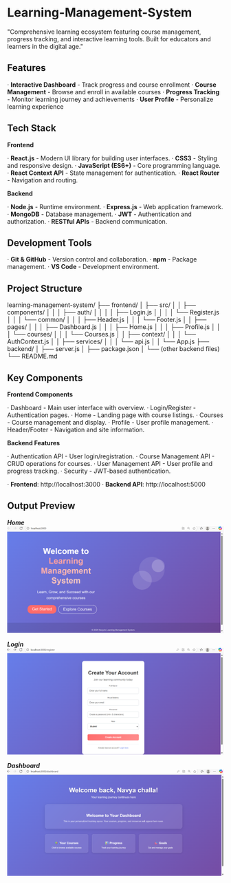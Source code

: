 # Learning-Management-System
"Comprehensive learning ecosystem featuring course management, progress tracking, and interactive learning tools. Built for educators and learners in the digital age."

 ## Features

· **Interactive Dashboard** - Track progress and course enrollment
· **Course Management** - Browse and enroll in available courses
· **Progress Tracking** - Monitor learning journey and achievements
· **User Profile** - Personalize learning experience



## Tech Stack

****Frontend****

· **React.js** - Modern UI library for building user interfaces.
· **CSS3** - Styling and responsive design.
· **JavaScript (ES6+)** - Core programming language.
· **React Context API** - State management for authentication.
· **React Router** - Navigation and routing.

****Backend****

· **Node.js** - Runtime environment.
· **Express.js** - Web application framework.
· **MongoDB** - Database management.
· **JWT** - Authentication and authorization.
· **RESTful APIs** - Backend communication.

## Development Tools

· **Git & GitHub**  - Version control and collaboration.
· **npm** - Package management.
· **VS Code** - Development environment.

## Project Structure

learning-management-system/
├── frontend/
│   ├── src/
│   │   ├── components/
│   │   │   ├── auth/
│   │   │   │   ├── Login.js
│   │   │   │   └── Register.js
│   │   │   └── common/
│   │   │       ├── Header.js
│   │   │       └── Footer.js
│   │   ├── pages/
│   │   │   ├── Dashboard.js
│   │   │   ├── Home.js
│   │   │   ├── Profile.js
│   │   │   └── courses/
│   │   │       └── Courses.js
│   │   ├── context/
│   │   │   └── AuthContext.js
│   │   ├── services/
│   │   │   └── api.js
│   │   └── App.js
├── backend/
│   ├── server.js
│   ├── package.json
│   └── (other backend files)
└── README.md


 ## Key Components

****Frontend Components****

· Dashboard - Main user interface with overview.
· Login/Register - Authentication pages.
· Home - Landing page with course listings.
· Courses - Course management and display.
· Profile - User profile management.
· Header/Footer - Navigation and site information.

****Backend Features****

· Authentication API - User login/registration.
· Course Management API - CRUD operations for courses.
· User Management API - User profile and progress tracking.
· Security - JWT-based authentication.

· **Frontend**: http://localhost:3000
· **Backend API**: http://localhost:5000

## Output Preview
*****Home*****
![Home](https://raw.githubusercontent.com/navya21-codes/Learning-Management-System/refs/heads/main/Home.png)

*****Login*****
![Login](https://raw.githubusercontent.com/navya21-codes/Learning-Management-System/refs/heads/main/login.png)

*****Dashboard*****
![Dashboard](https://raw.githubusercontent.com/navya21-codes/Learning-Management-System/refs/heads/main/Dashboard.png)
